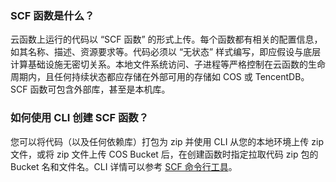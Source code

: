 ### SCF 函数是什么？

云函数上运行的代码以 “SCF 函数” 的形式上传。每个函数都有相关的配置信息，如其名称、描述、资源要求等。代码必须以 “无状态” 样式编写，即应假设与底层计算基础设施无密切关系。本地文件系统访问、子进程等严格控制在云函数的生命周期内，且任何持续状态都应存储在外部可用的存储如 COS 或 TencentDB。SCF 函数可包含外部库，甚至是本机库。


### 如何使用 CLI 创建 SCF 函数？

您可以将代码（以及任何依赖库）打包为 zip 并使用 CLI 从您的本地环境上传 zip 文件，或将 zip 文件上传 COS Bucket 后，在创建函数时指定拉取代码 zip 包的 Bucket 名和文件名。CLI 详情可以参考 [SCF 命令行工具](https://cloud.tencent.com/document/product/583/33447)。






